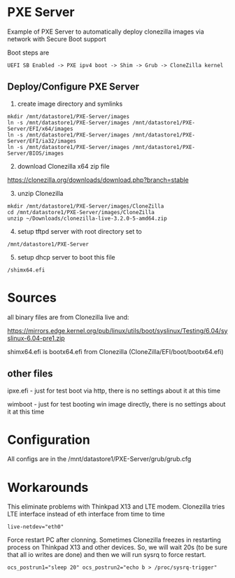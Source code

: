 # PXE Server

Example of PXE Server to automatically deploy clonezilla images via network with Secure Boot support

Boot steps are
```
UEFI SB Enabled -> PXE ipv4 boot -> Shim -> Grub -> CloneZilla kernel
```

## Deploy/Configure PXE Server
1) create image directory and symlinks
```
mkdir /mnt/datastore1/PXE-Server/images
ln -s /mnt/datastore1/PXE-Server/images /mnt/datastore1/PXE-Server/EFI/x64/images
ln -s /mnt/datastore1/PXE-Server/images /mnt/datastore1/PXE-Server/EFI/ia32/images
ln -s /mnt/datastore1/PXE-Server/images /mnt/datastore1/PXE-Server/BIOS/images
```

2) download Clonezilla x64 zip file

https://clonezilla.org/downloads/download.php?branch=stable

3) unzip Clonezilla
```
mkdir /mnt/datastore1/PXE-Server/images/CloneZilla
cd /mnt/datastore1/PXE-Server/images/CloneZilla
unzip ~/Downloads/clonezilla-live-3.2.0-5-amd64.zip
```

4) setup tftpd server with root directory set to
```
/mnt/datastore1/PXE-Server
```

5) setup dhcp server to boot this file
```
/shimx64.efi
```

# Sources
all binary files are from Clonezilla live and:

https://mirrors.edge.kernel.org/pub/linux/utils/boot/syslinux/Testing/6.04/syslinux-6.04-pre1.zip

shimx64.efi is bootx64.efi from Clonezilla (CloneZilla/EFI/boot/bootx64.efi)

## other files

ipxe.efi - just for test boot via http, there is no settings about it at this time

wimboot - just for test booting win image directly, there is no settings about it at this time

# Configuration

All configs are in the /mnt/datastore1/PXE-Server/grub/grub.cfg

# Workarounds

This eliminate problems with Thinkpad X13 and LTE modem. Clonezilla tries LTE interface instead of eth interface from time to time
```
live-netdev="eth0"
```

Force restart PC after clonning. Sometimes Clonezilla freezes in restarting process on Thinkpad X13 and other devices. So, we will wait 20s (to be sure that all io writes are done) and then we will run sysrq to force restart.
```
ocs_postrun1="sleep 20" ocs_postrun2="echo b > /proc/sysrq-trigger"
```
